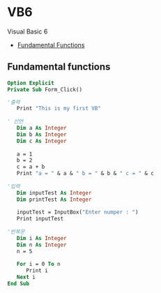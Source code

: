 # VB6
Visual Basic 6

- [Fundamental Functions](#fundamental-functions)


## Fundamental functions
```vb
Option Explicit
Private Sub Form_Click()

'출력
   Print "This is my first VB"
   
' 선언
   Dim a As Integer
   Dim b As Integer
   Dim c As Integer
   
   a = 1
   b = 2
   c = a + b
   Print "a = " & a & " b = " & b & " c = " & c
   
'입력
   Dim inputTest As Integer
   Dim printTest As Integer
   
   inputTest = InputBox("Enter numper : ")
   Print inputTest
   
'반복문
   Dim i As Integer
   Dim n As Integer
   n = 5
   
   For i = 0 To n
      Print i
   Next i
End Sub

```